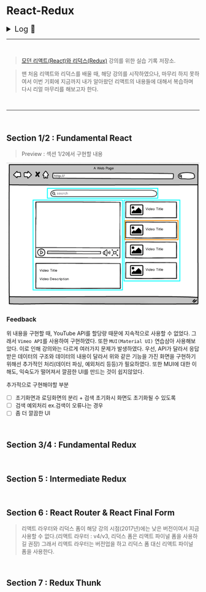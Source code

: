 # React-Redux

<details>
<summary style='font-size:20px'>Log 📖 </summary>

2020 5월 스터디 시작 <br />

> ~~기존의 강의에서 제공되는 기본적인 설정(웹팩, 바벨 등)이 되어있는 프로젝트를 클론하여 사용하였다. [[기존 프로젝트](_README.md)]~~

스터디 잠시 중지...PAUSE 😭 <br />

2021 11월 다시 시작!<br />

> 해당 프로젝트가 너무 오래되어서(2017년) 버전이 안맞는 것들이 많은 관계로 나름 웹팩과 바벨 설정을 다시 하여 진행하였다. 🤪 설정은 어렵다...

> 기존 프로젝트에서의 설정 문제와 API 관련 문제로 인해서 CRA를 통해서 프로젝트 새롭게 셋팅.

</details>

---

<br />

> [모던 리액트(React)와 리덕스(Redux)](https://www.udemy.com/react-redux/) 강의를 위한 실습 기록 저장소.

> 맨 처음 리액트와 리덕스를 배울 때, 해당 강의를 시작하였으나, 마무리 하지 못하여서 이번 기회에 지금까지 내가 알아왔던 리액트의 내용들에 대해서 복습하며 다시 리얼 마무리를 해보고자 한다.

<br />

---

<br />

## Section 1/2 : Fundamental React

> Preview : 섹션 1/2에서 구현할 내용

![Preview](screenshots/section2.png)

### Feedback

위 내용을 구현할 때, YouTube API를 할당량 때문에 지속적으로 사용할 수 없었다. 그래서 `Vimeo API`를 사용하여 구현하였다. 또한 `MUI(Material UI)` 연습삼아 사용해보았다. 이로 인해 강의와는 다르게 여러가지 문제가 발생하였다. 우선, API가 달라서 응답받은 데이터의 구조와 데이터의 내용이 달라서 위와 같은 기능을 가진 화면을 구현하기 위해선 추가적인 처리(데이터 파싱, 예외처리 등등)가 필요하였다. 또한 MUI에 대한 이해도, 익숙도가 떨어져서 깔끔한 UI를 만드는 것이 쉽지않았다.

추가적으로 구현해야할 부분

- [ ] 초기화면과 로딩화면의 분리 + 검색 초기화시 화면도 초기화될 수 있도록
- [ ] 검색 예외처리 ex.검색이 오류나는 경우
- [ ] 좀 더 깔끔한 UI

<br />

## Section 3/4 : Fundamental Redux

<br />

## Section 5 : Intermediate Redux

<br />

## Section 6 : React Router & React Final Form

> 리액트 라우터와 리덕스 폼이 해당 강의 시점(2017년)에는 낮은 버전이여서 지금 사용할 수 없다.(리액트 라우터 : v4/v3, 리덕스 폼은 리액트 파이널 폼을 사용하길 권장) 그래서 리액트 라우터는 버전업을 하고 리덕스 폼 대신 리액트 파이널 폼을 사용한다.

<br />

## Section 7 : Redux Thunk
